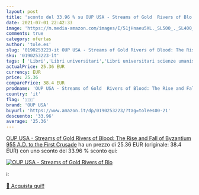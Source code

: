 ```yaml
---
layout: post
title: 'sconto del 33.96 % su OUP USA - Streams of Gold  Rivers of Blo  '
date: 2021-07-01 22:42:33
image: 'https://m.media-amazon.com/images/I/51jHnaeu5XL._SL500_._SL400_.jpg'
comments: true
category: ofertas
author: 'tole.es'
slug: '0190253223-it OUP USA - Streams of Gold Rivers of Blood: The Rise and...'
sku: '0190253223-it'
tags: [ 'Libri','Libri universitari','Libri universitari scienze umanistiche','Libri universitari storia','Storia','Storia antica','Storia europea','Storia medioevale','oup usa', ]
actualPrice: 25.36 EUR
currency: EUR
price: 25.36
comparePrice: 38.4 EUR
prodname: 'OUP USA - Streams of Gold  Rivers of Blood: The Rise and Fall of Byzantium  955 A.D. to the First Crusade'
country: 'it'
flag: '🇮🇹'
brand: 'OUP USA'
buyurl: 'https://www.amazon.it/dp/0190253223/?tag=tolees00-21'
descuento: '33.96'
average: '25.36'
---
```


[OUP USA - Streams of Gold  Rivers of Blood: The Rise and Fall of Byzantium  955 A.D. to the First Crusade](https://www.amazon.it/dp/0190253223/?tag=tolees00-21) ha un prezzo di 25.36 EUR (originale: 38.4 EUR) con uno sconto del 33.96 % sconto qui:

[![OUP USA - Streams of Gold  Rivers of Blo](https://m.media-amazon.com/images/I/51jHnaeu5XL._SL500_._SL400_.jpg)](https://www.amazon.it/dp/0190253223/?tag=tolees00-21)

ℹ️:


[🛒 Acquista qui!!](https://www.amazon.it/dp/0190253223/?tag=tolees00-21)
